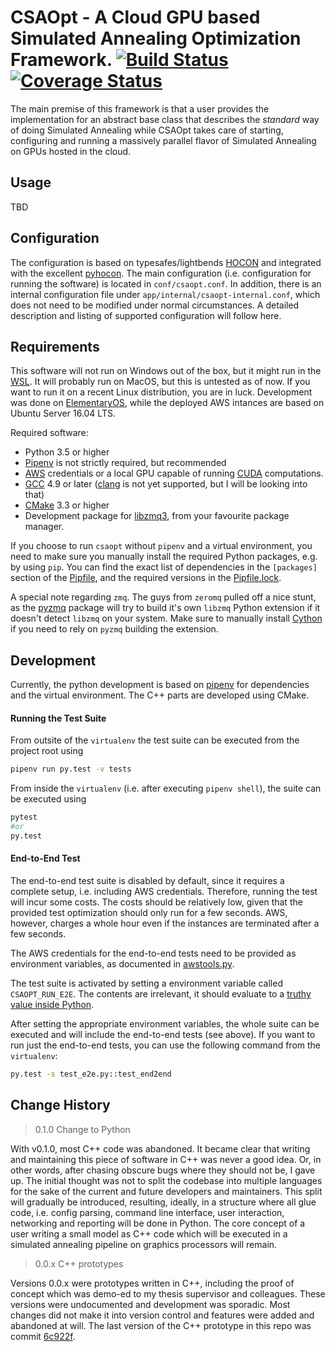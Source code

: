 # CSAOpt - A Cloud GPU based Simulated Annealing Optimization Framework. [![Build Status](https://travis-ci.org/d53dave/csaopt.svg?branch=master)](https://travis-ci.org/d53dave/csaopt) [![Coverage Status](https://coveralls.io/repos/github/d53dave/csaopt/badge.svg?branch=master)](https://coveralls.io/github/d53dave/csaopt?branch=master)

The main premise of this framework is that a user provides the implementation for an abstract base class that describes the *standard* way of doing Simulated Annealing while CSAOpt takes care of starting, configuring and running a massively parallel flavor of Simulated Annealing on GPUs hosted in the cloud.

## Usage

TBD

## Configuration

The configuration is based on typesafes/lightbends [HOCON](https://github.com/typesafehub/config/blob/master/HOCON.md) and integrated with the excellent [pyhocon](https://github.com/chimpler/pyhocon). The main configuration (i.e. configuration for running the software) is located in `conf/csaopt.conf`. In addition, there is an internal configuration file under `app/internal/csaopt-internal.conf`, which does not need to be modified under normal circumstances. A detailed description and listing of supported configuration will follow here.

## Requirements

This software will not run on Windows out of the box, but it might run in the [WSL](https://blogs.msdn.microsoft.com/wsl). It will probably run on MacOS, but this is untested as of now. If you want to run it on a recent Linux distribution, you are in luck. Development was done on [ElementaryOS](https://elementary.io/), while the deployed AWS intances are based on Ubuntu Server 16.04 LTS.

Required software:
- Python 3.5 or higher
- [Pipenv](http://docs.pipenv.org/en/latest/) is not strictly required, but recommended
- [AWS](https://aws.amazon.com/) credentials or a local GPU capable of running [CUDA](https://www.geforce.com/hardware/technology/cuda) computations.
- [GCC](https://gcc.gnu.org/) 4.9 or later ([clang](https://clang.llvm.org/) is not yet supported, but I will be looking into that)
- [CMake](https://cmake.org/) 3.3 or higher
- Development package for [libzmq3](https://packages.ubuntu.com/search?keywords=libzmq3-dev), from your favourite package manager.

If you choose to run `csaopt` without `pipenv` and a virtual environment, you need to make sure you manually install the required Python packages, e.g. by using `pip`. You can find the exact list of dependencies in the `[packages]` section of the [Pipfile](Pipfile), and the required versions in the [Pipfile.lock](Pipfile.lock).

A special note regarding `zmq`. The guys from `zeromq` pulled off a nice stunt, as the [pyzmq](https://github.com/zeromq/pyzmq) package will try to build it's own `libzmq` Python extension if it doesn't detect `libzmq` on your system. Make sure to manually install [Cython](http://cython.org/) if you need to rely on `pyzmq` building the extension.

## Development

Currently, the python development is based on 
[pipenv](https://github.com/kennethreitz/pipenv) for 
dependencies and the virtual environment. The C++ parts are 
developed using CMake.

#### Running the Test Suite

From outsite of the `virtualenv` the test suite can be executed from the project root using

```bash
pipenv run py.test -v tests
```

From inside the `virtualenv` (i.e. after executing `pipenv shell`), the suite can be executed using

```bash
pytest
#or
py.test
```

#### End-to-End Test

The end-to-end test suite is disabled by default, since it requires a complete setup, i.e. including AWS credentials. Therefore, running the test will incur some costs. The costs should be relatively low, given that the provided test optimization should only run for a few seconds. AWS, however, charges a whole hour even if the instances are terminated after a few seconds.

The AWS credentials for the end-to-end tests need to be provided as environment variables, as documented in [awstools.py](app/aws/awstools.py).

The test suite is activated by setting a environment variable called `CSAOPT_RUN_E2E`. The contents are irrelevant, it should evaluate to a [truthy value inside Python](https://docs.python.org/3/library/stdtypes.html#truth-value-testing). 

After setting the appropriate environment variables, the whole suite can be executed and will include the end-to-end tests (see above). If you want to run just the end-to-end tests, you can use the following command from the `virtualenv`:

```bash
py.test -s test_e2e.py::test_end2end
```

## Change History

> 0.1.0 Change to Python

With v0.1.0, most C++ code was abandoned. It became clear 
that writing and maintaining this piece of software in C++
was never a good idea. Or, in other words, after chasing
obscure bugs where they should not be, I gave up. The initial 
thought was not to split the codebase into multiple languages for 
the sake of the current and future developers and maintainers. 
This split will gradually be introduced, resulting, ideally, in
a structure where all glue code, i.e. config parsing, command line 
interface, user interaction, networking and reporting will be 
done in Python. The core concept of a user writing a small
model as C++ code which will be executed in a simulated annealing
pipeline on graphics processors will remain.

> 0.0.x C++ prototypes

Versions 0.0.x were prototypes written in C++, 
including the proof of concept which was demo-ed to 
my thesis supervisor and colleagues. These versions were
undocumented and development was sporadic. Most changes
did not make it into version control and features
were added and abandoned at will. The last version of the
C++ prototype in this repo was commit [6c922f](https://github.com/d53dave/csaopt/tree/6c922f933eceb8992e9acae36f1767336c56209f).

